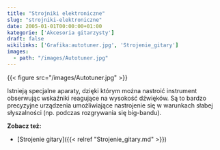 ```yaml
---
title: "Strojniki elektroniczne"
slug: "strojniki-elektroniczne"
date: 2005-01-01T00:00:00+01:00
kategorie: ['Akcesoria gitarzysty']
draft: false
wikilinks: ['Grafika:autotuner.jpg', 'Strojenie_gitary']
images:
  - path: "/images/Autotuner.jpg"
---
```

{{< figure src="/images/Autotuner.jpg" >}}

Istnieją specjalne aparaty, dzięki którym można nastroić instrument
obserwując wskaźniki reagujące na wysokość dźwięków. Są to bardzo
precyzyjne urządzenia umożliwiające nastrojenie się w warunkach słabej
słyszalności (np. podczas rozgrywania się big-bandu).

**Zobacz też:**

  - [Strojenie gitary]({{< relref "Strojenie_gitary.md" >}})

